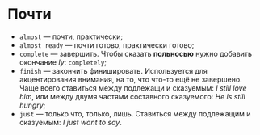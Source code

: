 # Почти

* `almost` — почти, практически;
* `almost ready` — почти готово, практически готово;
* `complete` — завершить. Чтобы сказать **польносью** нужно добавить окончание _ly_: `completely`;
* `finish` — закончить финишировать. Используется для акцентирования внимания, на то, что что-то ещё не завершено. Чаще всего ставиться между подлежащи и сказуемым: _I still love him_, или между двумя частями составного сказуемого: _He is still hungry_;
* `just` — только что, только, лишь. Ставиться между подлежащим и сказуемым: _I just want to say_.